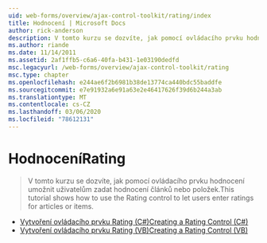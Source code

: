 ```yaml
---
uid: web-forms/overview/ajax-control-toolkit/rating/index
title: Hodnocení | Microsoft Docs
author: rick-anderson
description: V tomto kurzu se dozvíte, jak pomocí ovládacího prvku hodnocení umožnit uživatelům zadat hodnocení článků nebo položek.
ms.author: riande
ms.date: 11/14/2011
ms.assetid: 2af1ffb5-c6a6-40fa-b431-1e03190dedfd
msc.legacyurl: /web-forms/overview/ajax-control-toolkit/rating
msc.type: chapter
ms.openlocfilehash: e244ae6f2b6981b38de13774ca440bdc55baddfe
ms.sourcegitcommit: e7e91932a6e91a63e2e46417626f39d6b244a3ab
ms.translationtype: MT
ms.contentlocale: cs-CZ
ms.lasthandoff: 03/06/2020
ms.locfileid: "78612131"
---
```

# <a name="rating"></a><span data-ttu-id="241b4-103">Hodnocení</span><span class="sxs-lookup"><span data-stu-id="241b4-103">Rating</span></span>

> <span data-ttu-id="241b4-104">V tomto kurzu se dozvíte, jak pomocí ovládacího prvku hodnocení umožnit uživatelům zadat hodnocení článků nebo položek.</span><span class="sxs-lookup"><span data-stu-id="241b4-104">This tutorial shows how to use the Rating control to let users enter ratings for articles or items.</span></span>

- [<span data-ttu-id="241b4-105">Vytvoření ovládacího prvku Rating (C#)</span><span class="sxs-lookup"><span data-stu-id="241b4-105">Creating a Rating Control (C#)</span></span>](creating-a-rating-control-cs.md)
- [<span data-ttu-id="241b4-106">Vytvoření ovládacího prvku Rating (VB)</span><span class="sxs-lookup"><span data-stu-id="241b4-106">Creating a Rating Control (VB)</span></span>](creating-a-rating-control-vb.md)
